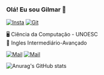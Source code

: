 ### Olá! Eu sou Gilmar 👋


[![Insta](https://img.shields.io/badge/Instagram-E4405F?style=for-the-badge&logo=instagram&logoColor=white)](https://www.instagram.com/gilmar_a._junior/?next=%2F)
[![Git](https://img.shields.io/badge/GitHub-100000?style=for-the-badge&logo=github&logoColor=white)](https://github.com/S3TN4s)


 🖥️ Ciência da Computação - UNOESC   
 📖 Ingles Intermediário-Avançado


[![Mail](https://img.shields.io/badge/Gmail-D14836?style=for-the-badge&logo=gmail&logoColor=white)](juninhojuninhoats@gmail.com)
[![Mail](https://img.shields.io/badge/LinkedIn-0077B5?style=for-the-badge&logo=linkedin&logoColor=white
)](https://www.linkedin.com/in/gilmar-a-junior-7978b724a/)


![Anurag's GitHub stats](https://github-readme-stats.vercel.app/api?username=S3TN4s&show_icons=true&theme=tokyonight)
